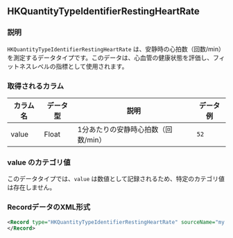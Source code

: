 ## HKQuantityTypeIdentifierRestingHeartRate

### 説明
`HKQuantityTypeIdentifierRestingHeartRate` は、安静時の心拍数（回数/min）を測定するデータタイプです。このデータは、心血管の健康状態を評価し、フィットネスレベルの指標として使用されます。

### 取得されるカラム

| カラム名 | データ型 | 説明                                | データ例 |
| -------- | -------- | ----------------------------------- | -------- |
| value    | Float    | 1分あたりの安静時心拍数（回数/min） | `52`     |

### value のカテゴリ値

このデータタイプでは、`value` は数値として記録されるため、特定のカテゴリ値は存在しません。

### RecordデータのXML形式

```xml
<Record type="HKQuantityTypeIdentifierRestingHeartRate" sourceName="my’s Apple Watch" sourceVersion="10.6.1" unit="count/min" creationDate="2025-01-01 06:53:29 +0900" startDate="2025-01-01 01:02:27 +0900" endDate="2025-01-01 06:47:55 +0900" value="52">
</Record>
```
